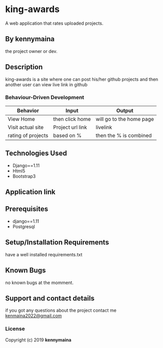 # king-awards
A web application that rates uploaded projects.

## By kennymaina
the project owner or dev.


## Description
king-awards is a site where one can post his/her github projects and then
another user can view live link in github  




### Behaviour-Driven Development
| Behavior            | Input                         | Output                        |
| ------------------- | ----------------------------- | ----------------------------- |
| View Home | then click home | will go to the home page |
| Visit actual site | Project url link | livelink|
| rating of projects | based on % |then the % is combined|

## Technologies Used
* Django==1.11
* Html5
* Bootstrap3


## Application link


## Prerequisites
* django==1.11
* Postgresql

## Setup/Installation Requirements
have a well installed requirements.txt
 


## Known Bugs
no known bugs at the momment.

## Support and contact details
if you got any questions about the project contact me kenmaina2022@gmail.com

### License
Copyright (c) 2019 **kennymaina**
